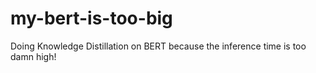 # my-bert-is-too-big
Doing Knowledge Distillation on BERT because the inference time is too damn high!
